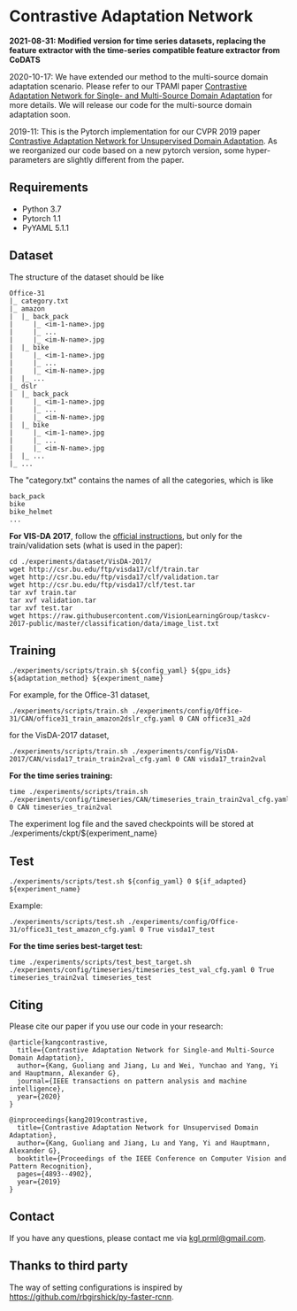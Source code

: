 # Contrastive Adaptation Network
**2021-08-31: Modified version for time series datasets, replacing the feature extractor with the time-series compatible feature extractor from CoDATS**

2020-10-17: We have extended our method to the multi-source domain adaptation scenario. Please refer to our TPAMI paper [Contrastive Adaptation Network for Single- and Multi-Source Domain Adaptation](https://ieeexplore.ieee.org/stamp/stamp.jsp?tp=&arnumber=9219132) for more details. We will release our code for the multi-source domain adaptation soon.

2019-11: This is the Pytorch implementation for our CVPR 2019 paper [Contrastive Adaptation Network for Unsupervised Domain Adaptation](http://openaccess.thecvf.com/content_CVPR_2019/papers/Kang_Contrastive_Adaptation_Network_for_Unsupervised_Domain_Adaptation_CVPR_2019_paper.pdf). As we reorganized our code based on a new pytorch version, some hyper-parameters are slightly different from the paper.

## Requirements
- Python 3.7
- Pytorch 1.1
- PyYAML 5.1.1

## Dataset
The structure of the dataset should be like

```
Office-31
|_ category.txt
|_ amazon
|  |_ back_pack
|     |_ <im-1-name>.jpg
|     |_ ...
|     |_ <im-N-name>.jpg
|  |_ bike
|     |_ <im-1-name>.jpg
|     |_ ...
|     |_ <im-N-name>.jpg
|  |_ ...
|_ dslr
|  |_ back_pack
|     |_ <im-1-name>.jpg
|     |_ ...
|     |_ <im-N-name>.jpg
|  |_ bike
|     |_ <im-1-name>.jpg
|     |_ ...
|     |_ <im-N-name>.jpg
|  |_ ...
|_ ...
```
The "category.txt" contains the names of all the categories, which is like
```
back_pack
bike
bike_helmet
...
```

**For VIS-DA 2017**, follow the [official instructions](https://github.com/VisionLearningGroup/taskcv-2017-public/tree/master/classification), but only for the train/validation sets (what is used in the paper):

    cd ./experiments/dataset/VisDA-2017/
    wget http://csr.bu.edu/ftp/visda17/clf/train.tar
    wget http://csr.bu.edu/ftp/visda17/clf/validation.tar
    wget http://csr.bu.edu/ftp/visda17/clf/test.tar
    tar xvf train.tar
    tar xvf validation.tar
    tar xvf test.tar
    wget https://raw.githubusercontent.com/VisionLearningGroup/taskcv-2017-public/master/classification/data/image_list.txt

## Training
```
./experiments/scripts/train.sh ${config_yaml} ${gpu_ids} ${adaptation_method} ${experiment_name}
```
For example, for the Office-31 dataset,
```
./experiments/scripts/train.sh ./experiments/config/Office-31/CAN/office31_train_amazon2dslr_cfg.yaml 0 CAN office31_a2d
```
for the VisDA-2017 dataset,
```
./experiments/scripts/train.sh ./experiments/config/VisDA-2017/CAN/visda17_train_train2val_cfg.yaml 0 CAN visda17_train2val
```

**For the time series training:**
```
time ./experiments/scripts/train.sh ./experiments/config/timeseries/CAN/timeseries_train_train2val_cfg.yaml 0 CAN timeseries_train2val
```

The experiment log file and the saved checkpoints will be stored at ./experiments/ckpt/${experiment_name}

## Test

```
./experiments/scripts/test.sh ${config_yaml} 0 ${if_adapted} ${experiment_name}
```
Example:
```
./experiments/scripts/test.sh ./experiments/config/Office-31/office31_test_amazon_cfg.yaml 0 True visda17_test
```

**For the time series best-target test:**
```
time ./experiments/scripts/test_best_target.sh ./experiments/config/timeseries/timeseries_test_val_cfg.yaml 0 True timeseries_train2val timeseries_test
```

## Citing
Please cite our paper if you use our code in your research:
```
@article{kangcontrastive,
  title={Contrastive Adaptation Network for Single-and Multi-Source Domain Adaptation},
  author={Kang, Guoliang and Jiang, Lu and Wei, Yunchao and Yang, Yi and Hauptmann, Alexander G},
  journal={IEEE transactions on pattern analysis and machine intelligence},
  year={2020}
}

@inproceedings{kang2019contrastive,
  title={Contrastive Adaptation Network for Unsupervised Domain Adaptation},
  author={Kang, Guoliang and Jiang, Lu and Yang, Yi and Hauptmann, Alexander G},
  booktitle={Proceedings of the IEEE Conference on Computer Vision and Pattern Recognition},
  pages={4893--4902},
  year={2019}
}
```
## Contact
If you have any questions, please contact me via kgl.prml@gmail.com.

## Thanks to third party
The way of setting configurations is inspired by <https://github.com/rbgirshick/py-faster-rcnn>.
